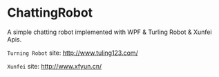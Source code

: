 # ChattingRobot
A simple chatting robot implemented with WPF &amp; Turling Robot &amp; Xunfei Apis.

`Turning Robot` site: http://www.tuling123.com/

`Xunfei` site: http://www.xfyun.cn/
